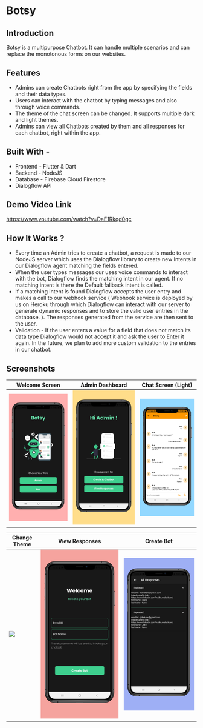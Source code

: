 # Botsy
## Introduction
Botsy is a multipurpose Chatbot. It can handle multiple scenarios and can replace the monotonous forms on our websites.

## Features
- Admins can create Chatbots right from the app by specifying the fields and their data types.
- Users can interact with the chatbot by typing messages and also through voice commands.
- The theme of the chat screen can be changed. It supports multiple dark and light themes.
- Admins can view all Chatbots created by them and all responses for each chatbot, right within the app.

## Built With -
- Frontend - Flutter & Dart
- Backend - NodeJS
- Database - Firebase Cloud Firestore
- Dialogflow API

## Demo Video Link
https://www.youtube.com/watch?v=DaE1Rkqd0gc

## How It Works ?
- Every time an Admin tries to create a chatbot, a request is made to our NodeJS server which uses the Dialogflow library to create new Intents in our Dialogflow agent matching the fields entered.
- When the user types messages our uses voice commands to interact with the bot, Dialogflow finds the matching intent in our agent. If no matching intent is there the Default fallback intent is called.
- If a matching intent is found Dialogflow accepts the user entry and makes a call to our webhook service ( Webhook service is deployed by us on Heroku through which Dialogflow can interact with our server to generate dynamic responses and to store the valid user entries in the database. ). The responses generated from the service are then sent to the user.
- Validation - If the user enters a value for a field that does not match its data type Dialogflow would not accept it and ask the user to Enter it again. In the future, we plan to add more custom validation to the entries in our chatbot.

## Screenshots

| Welcome Screen    | Admin Dashboard   | Chat Screen (Light)    |
|-------------------|-----------------|------------------------|
| ![](https://github.com/ahluwaliatikant/botsy_app/blob/voice/assets/screenshots/welcome.png) | ![](https://github.com/ahluwaliatikant/botsy_app/blob/voice/assets/screenshots/admin.png) | ![](https://github.com/ahluwaliatikant/botsy_app/blob/voice/assets/screenshots/chatOrange.png) |

| Change Theme   | View Responses        | Create Bot        |
|----------------------------------|-----------------|-----------------|
| ![](https://github.com/ahluwaliatikant/botsy_app/blob/voice/assets/screenshots/changeThemeGif.gif) | ![](https://github.com/ahluwaliatikant/botsy_app/blob/voice/assets/screenshots/createBot.png) | ![](https://github.com/ahluwaliatikant/botsy_app/blob/voice/assets/screenshots/viewResponses.png) |
